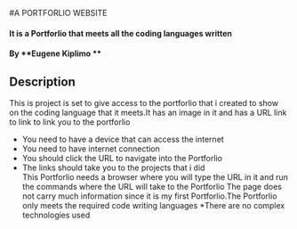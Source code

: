 #A PORTFORLIO WEBSITE
#### It is a Portforlio that meets all the coding languages written
#### By **Eugene Kiplimo **
## Description
This is project is set to give access to the portforlio that i created to show on the coding language that it meets.It has an image in it and has a URL link to link to link you to the portforlio 
* You need to have a device that can access the internet
* You need to have internet connection
* You should click the URL to navigate into the Portforlio
* The links should take you to the projects that i did                                                                                                                                                                                                                                                                                                                                                                                                                   
This Portforlio needs a browser where you will type the URL in it and run the commands where the URL will take to the Portforlio
The page does not carry much information since it is my first Portforlio.The Portforlio only meets the required code writing languages 
*There are no complex technologies used

